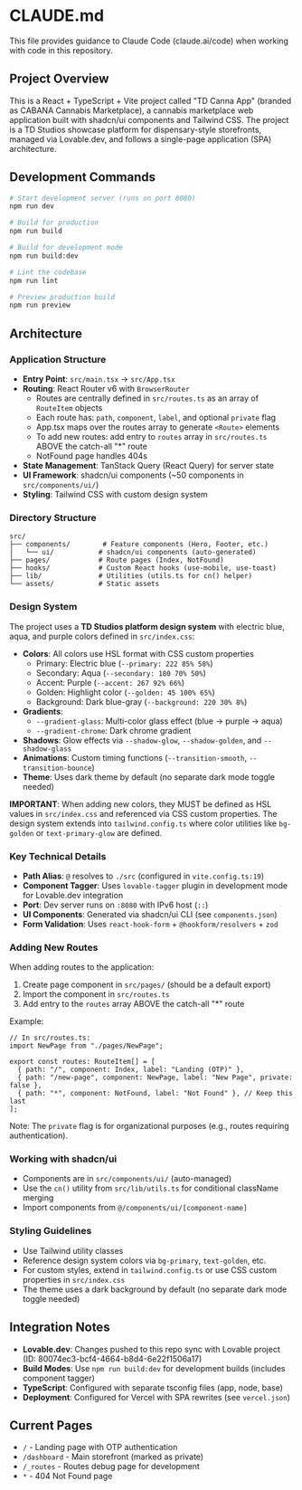 # CLAUDE.md

This file provides guidance to Claude Code (claude.ai/code) when working with code in this repository.

## Project Overview

This is a React + TypeScript + Vite project called "TD Canna App" (branded as CABANA Cannabis Marketplace), a cannabis marketplace web application built with shadcn/ui components and Tailwind CSS. The project is a TD Studios showcase platform for dispensary-style storefronts, managed via Lovable.dev, and follows a single-page application (SPA) architecture.

## Development Commands

```bash
# Start development server (runs on port 8080)
npm run dev

# Build for production
npm run build

# Build for development mode
npm run build:dev

# Lint the codebase
npm run lint

# Preview production build
npm run preview
```

## Architecture

### Application Structure

- **Entry Point**: `src/main.tsx` → `src/App.tsx`
- **Routing**: React Router v6 with `BrowserRouter`
  - Routes are centrally defined in `src/routes.ts` as an array of `RouteItem` objects
  - Each route has: `path`, `component`, `label`, and optional `private` flag
  - App.tsx maps over the routes array to generate `<Route>` elements
  - To add new routes: add entry to `routes` array in `src/routes.ts` ABOVE the catch-all "*" route
  - NotFound page handles 404s
- **State Management**: TanStack Query (React Query) for server state
- **UI Framework**: shadcn/ui components (~50 components in `src/components/ui/`)
- **Styling**: Tailwind CSS with custom design system

### Directory Structure

```
src/
├── components/        # Feature components (Hero, Footer, etc.)
│   └── ui/           # shadcn/ui components (auto-generated)
├── pages/            # Route pages (Index, NotFound)
├── hooks/            # Custom React hooks (use-mobile, use-toast)
├── lib/              # Utilities (utils.ts for cn() helper)
└── assets/           # Static assets
```

### Design System

The project uses a **TD Studios platform design system** with electric blue, aqua, and purple colors defined in `src/index.css`:

- **Colors**: All colors use HSL format with CSS custom properties
  - Primary: Electric blue (`--primary: 222 85% 58%`)
  - Secondary: Aqua (`--secondary: 180 70% 50%`)
  - Accent: Purple (`--accent: 267 92% 66%`)
  - Golden: Highlight color (`--golden: 45 100% 65%`)
  - Background: Dark blue-gray (`--background: 220 30% 8%`)
- **Gradients**:
  - `--gradient-glass`: Multi-color glass effect (blue → purple → aqua)
  - `--gradient-chrome`: Dark chrome gradient
- **Shadows**: Glow effects via `--shadow-glow`, `--shadow-golden`, and `--shadow-glass`
- **Animations**: Custom timing functions (`--transition-smooth`, `--transition-bounce`)
- **Theme**: Uses dark theme by default (no separate dark mode toggle needed)

**IMPORTANT**: When adding new colors, they MUST be defined as HSL values in `src/index.css` and referenced via CSS custom properties. The design system extends into `tailwind.config.ts` where color utilities like `bg-golden` or `text-primary-glow` are defined.

### Key Technical Details

- **Path Alias**: `@` resolves to `./src` (configured in `vite.config.ts:19`)
- **Component Tagger**: Uses `lovable-tagger` plugin in development mode for Lovable.dev integration
- **Port**: Dev server runs on `:8080` with IPv6 host (`::`)
- **UI Components**: Generated via shadcn/ui CLI (see `components.json`)
- **Form Validation**: Uses `react-hook-form` + `@hookform/resolvers` + `zod`

### Adding New Routes

When adding routes to the application:

1. Create page component in `src/pages/` (should be a default export)
2. Import the component in `src/routes.ts`
3. Add entry to the `routes` array ABOVE the catch-all "*" route

Example:
```tsx
// In src/routes.ts:
import NewPage from "./pages/NewPage";

export const routes: RouteItem[] = [
  { path: "/", component: Index, label: "Landing (OTP)" },
  { path: "/new-page", component: NewPage, label: "New Page", private: false },
  { path: "*", component: NotFound, label: "Not Found" }, // Keep this last
];
```

Note: The `private` flag is for organizational purposes (e.g., routes requiring authentication).

### Working with shadcn/ui

- Components are in `src/components/ui/` (auto-managed)
- Use the `cn()` utility from `src/lib/utils.ts` for conditional className merging
- Import components from `@/components/ui/[component-name]`

### Styling Guidelines

- Use Tailwind utility classes
- Reference design system colors via `bg-primary`, `text-golden`, etc.
- For custom styles, extend in `tailwind.config.ts` or use CSS custom properties in `src/index.css`
- The theme uses a dark background by default (no separate dark mode toggle needed)

## Integration Notes

- **Lovable.dev**: Changes pushed to this repo sync with Lovable project (ID: 80074ec3-bcf4-4664-b8d4-6e22f1506a17)
- **Build Modes**: Use `npm run build:dev` for development builds (includes component tagger)
- **TypeScript**: Configured with separate tsconfig files (app, node, base)
- **Deployment**: Configured for Vercel with SPA rewrites (see `vercel.json`)

## Current Pages

- `/` - Landing page with OTP authentication
- `/dashboard` - Main storefront (marked as private)
- `/_routes` - Routes debug page for development
- `*` - 404 Not Found page
